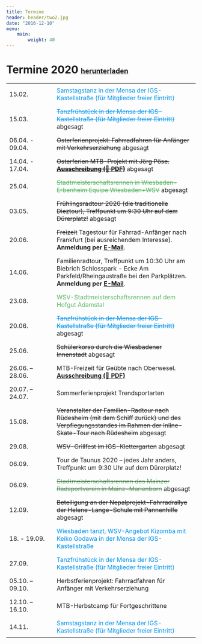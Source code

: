 ```yaml
---
title: Termine
header: header/two2.jpg
date: "2016-12-10"
menu: 
    main:
        weight: 40
---
```


# Termine 2020 <span class="small-header">[herunterladen](termine/WSV-Termine2020.pdf)</span>

Datum | Event
--- | ---
15.02. | <span class="tanz">Samstagstanz in der Mensa der IGS-Kastellstraße (für Mitglieder freier Eintritt)</span>
15.03. | <span class="tanz"><strike>Tanzfrühstück in der Mensa der IGS-Kastellstraße (für Mitglieder freier Eintritt)</strike></span> <span class="canceled">abgesagt</span>
06.04. - 09.04. | <strike>Osterferienprojekt: Fahrradfahren für Anfänger mit Verkehrserziehung</strike> <span class="canceled">abgesagt</span>
14.04. - 17.04. | <strike>Osterferien MTB-Projekt mit Jörg Pöse. **[Ausschreibung (📄 PDF)](termine/Osterferien-WSV-2020.pdf)**</strike> <span class="canceled">abgesagt</span>
25.04. | <span class="race"><strike>Stadtmeisterschaftsrennen in Wiesbaden-Erbenheim Equipe Wiesbaden+WSV</strike></span> <span class="canceled">abgesagt</span>
03.05. | <strike>Frühlingsradtour 2020 (die traditionelle Dieztour), Treffpunkt um 9:30 Uhr auf dem Dürerplatz!</strike> <span class="canceled">abgesagt</span>
<span class="canceled">20.06.</span> | <strike>Freizeit</strike> Tagestour für Fahrrad-Anfänger nach Frankfurt (bei ausreichendem Interesse). **Anmeldung per [E-Mail](mailto:schulsportverein@hotmail.com)**.
<span class="canceled">14.06.</span> | Familienradtour, Treffpunkt um 10:30 Uhr am Biebrich Schlosspark - Ecke Am Parkfeld/Rheingaustraße bei den Parkplätzen. **Anmeldung per [E-Mail](mailto:schulsportverein@hotmail.com)**.
<span class="canceled">23.08.</span> | <span class="race">WSV-Stadtmeisterschaftsrennen auf dem Hofgut Adamstal</span>
20.06. | <span class="tanz"><strike>Tanzfrühstück in der Mensa der IGS-Kastellstraße (für Mitglieder freier Eintritt)</strike></span> <span class="canceled">abgesagt</span>
25.06. | <strike>Schülerkorso durch die Wiesbadener Innenstadt</strike> <span class="canceled">abgesagt</span>
26.06. – 28.06. | MTB-Freizeit für Geübte nach Oberwesel. **[Ausschreibung (📄 PDF)](termine/WSV-Freizeit-2020-Oberwesel.pdf)**
20.07. – 24.07. | Sommerferienprojekt Trendsportarten
15.08. | <strike>Veranstalter der Familien-Radtour nach Rüdesheim (mit dem Schiff zurück) und des Verpflegungsstandes im Rahmen der Inline-Skate-Tour nach Rüdesheim</strike> <span class="canceled">abgesagt</span>
29.08. | <strike>WSV-Grillfest im IGS-Klettergarten</strike> <span class="canceled">abgesagt</span>
06.09. | Tour de Taunus 2020 – jedes Jahr anders, Treffpunkt um 9:30 Uhr auf dem Dürerplatz!
06.09. | <strike><span class="race">Stadtmeisterschaftsrennen des Mainzer Radsportverein in Mainz-Marienborn</span></strike> <span class="canceled">abgesagt</span>
12.09. | <strike>Beteiligung an der Nepalprojekt-Fahrradrallye der Helene-Lange-Schule mit Pannenhilfe</strike> <span class="canceled">abgesagt</span>
18. - 19.09. | <span class="tanz">Wiesbaden tanzt, WSV-Angebot Kizomba mit Keiko Godawa in der Mensa der IGS-Kastellstraße</span>
27.09. | <span class="tanz">Tanzfrühstück in der Mensa der IGS-Kastellstraße (für Mitglieder freier Eintritt)</span>
05.10. – 09.10. | Herbstferienprojekt: Fahrradfahren für Anfänger mit Verkehrserziehung
12.10. – 16.10. | MTB-Herbstcamp für Fortgeschrittene
14.11. | <span class="tanz">Samstagstanz in der Mensa der IGS-Kastellstraße (für Mitglieder freier Eintritt)</span>

<style type="text/css">
	thead {
		display: none;
	}

	td:first-child {
		width: 110px;
	}

	td, th {
		border: none;
		padding: 0.5em 0.5em;
	}

	.tanz {
		color: #0093eb;
	}

	.race {
		color: #57b563;
	}

	.small-header {
		font-size: 0.65em;
	}

</style>
